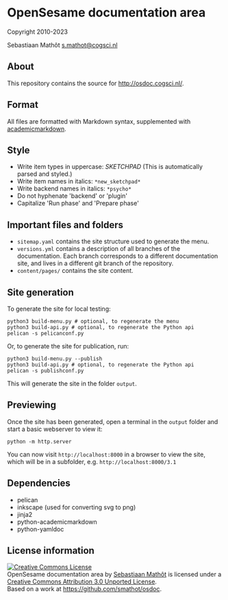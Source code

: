 # OpenSesame documentation area

Copyright 2010-2023

Sebastiaan Mathôt <s.mathot@cogsci.nl>

## About

This repository contains the source for <http://osdoc.cogsci.nl/>.

## Format

All files are formatted with Markdown syntax, supplemented with [academicmarkdown][].

## Style

- Write item types in uppercase: *SKETCHPAD* (This is automatically parsed and styled.)
- Write item names in italics: `*new_sketchpad*`
- Write backend names in italics: `*psycho*`
- Do not hyphenate 'backend' or 'plugin'
- Capitalize 'Run phase' and 'Prepare phase'

## Important files and folders

- `sitemap.yaml` contains the site structure used to generate the menu.
- `versions.yml` contains a description of all branches of the documentation. Each branch corresponds to a different documentation site, and lives in a different git branch of the repository.
- `content/pages/` contains the site content.

## Site generation

To generate the site for local testing:

	python3 build-menu.py # optional, to regenerate the menu
	python3 build-api.py # optional, to regenerate the Python api
	pelican -s pelicanconf.py

Or, to generate the site for publication, run:

	python3 build-menu.py --publish
	python3 build-api.py # optional, to regenerate the Python api
	pelican -s publishconf.py

This will generate the site in the folder `output`.

## Previewing

Once the site has been generated, open a terminal in the `output` folder and start a basic webserver to view it:

	python -m http.server

You can now visit `http://localhost:8000` in a browser to view the site, which will be in a subfolder, e.g. `http://localhost:8000/3.1`

## Dependencies

- pelican
- inkscape (used for converting svg to png)
- jinja2
- python-academicmarkdown
- python-yamldoc

## License information

<a rel="license" href="http://creativecommons.org/licenses/by/3.0/deed.en_US"><img alt="Creative Commons License" style="border-width:0" src="http://i.creativecommons.org/l/by/3.0/88x31.png" /></a><br /><span xmlns:dct="http://purl.org/dc/terms/" property="dct:title">OpenSesame documentation area</span> by <a xmlns:cc="http://creativecommons.org/ns#" href="http://osdoc.cogsci.nl" property="cc:attributionName" rel="cc:attributionURL">Sebastiaan Mathôt</a> is licensed under a <a rel="license" href="http://creativecommons.org/licenses/by/3.0/deed.en_US">Creative Commons Attribution 3.0 Unported License</a>.<br />Based on a work at <a xmlns:dct="http://purl.org/dc/terms/" href="https://github.com/smathot/osdoc" rel="dct:source">https://github.com/smathot/osdoc</a>.

[academicmarkdown]: https://github.com/smathot/academicmarkdown
[kramdown]: http://kramdown.rubyforge.org/
[jekyll]: https://github.com/mojombo/jekyll
[cogsci.nl ppa]: https://launchpad.net/~smathot/+archive/cogscinl/
[htmlcompressor.jar]: https://code.google.com/p/htmlcompressor/
[yui-compressor.jar]: https://github.com/yui/yuicompressor/downloads
